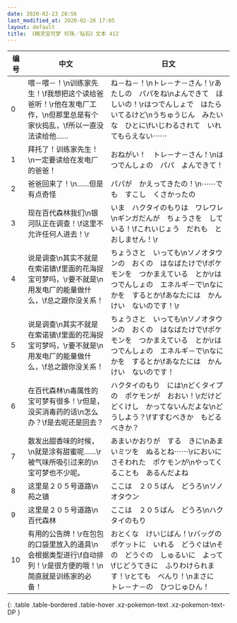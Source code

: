 ```yaml
---
date: 2020-02-23 20:56
last_modified_at: 2020-02-28 17:05
layout: default
title: 《精灵宝可梦 珍珠／钻石》文本 412
---
```

| 编号 | 中文 | 日文 |
| ---- | ---- | ---- |
| 0 | 喂－喂－！\n训练家先生！\f我想把这个读给爸爸听！\r他在发电厂工作，\n但那里总是有个家伙捣乱，\f所以一直没法读给他…… | ね－ね－！\nトレ－ナ－さん！\rあたしの　パパをね\nよんできて　ほしいの！\rはつでんしょで　はたらいてるけど\nうちゅうじん　みたいな　ひとに\fいじわるされて　いれてもらえない⋯⋯ |
| 1 | 拜托了！训练家先生！\n一定要读给在发电厂的爸爸！ | おねがい！　トレ－ナ－さん！\nはつでんしょの　パパ　よんできて！ |
| 2 | 爸爸回来了！\n……但是有点奇怪 | パパが　かえってきたの！\n⋯⋯でも　すこし　くさかったの |
| 3 | 现在百代森林我们\n银河队正在调查！\f这里不允许任何人进去！\r | いま　ハクタイのもりは　ワレワレ\nギンガだんが　ちょうさを　している！\fこれいじょう　だれも　とおしません！\r |
| 4 | 说是调查\n其实不就是在索诺镇\f里面的花海捉宝可梦吗，\r要不就是\n用发电厂的能量做什么，\f总之跟你没关系！ | ちょうさと　いっても\nソノオタウンの　おくの　はなばたけで\fポケモンを　つかまえている　とか\rはつでんしょの　エネルギ－で\nなにかを　するとか\fあなたには　かんけい　ないのです！\r |
| 5 | 说是调查\n其实不就是在索诺镇\f里面的花海捉宝可梦吗，\r要不就是\n用发电厂的能量做什么，\f总之跟你没关系！ | ちょうさと　いっても\nソノオタウンの　おくの　はなばたけで\fポケモンを　つかまえている　とか\rはつでんしょの　エネルギ－で\nなにかを　するとか\fあなたには　かんけい　ないのです！ |
| 6 | 在百代森林\n毒属性的宝可梦有很多！\r但是，没买消毒药的话\n怎么办？\f是去呢还是回去？ | ハクタイのもり　には\nどくタイプの　ポケモンが　おおい！\rだけど　どくけし　かってないんだよな\nどうしよう？\fすすむべきか　もどるべきか？ |
| 7 | 散发出甜香味的时候，\n就是涂有甜蜜呢……\r被气味所吸引过来的\n宝可梦也不少呢。 | あまいかおりが　する　きに\nあまいミツを　ぬるとね⋯⋯\rにおいに　さそわれた　ポケモンが\nやってくることも　あるんだよね |
| 8 | 这里是２０５号道路\n苑之镇 | ここは　２０５ばん　どうろ\nソノオタウン |
| 9 | 这里是２０５号道路\n百代森林 | ここは　２０５ばん　どうろ\nハクタイのもり |
| 10 | 有用的公告牌！\r在包包的口袋里放入的道具\n会根据类型进行\f自动排列！\r是很方便的哦！\n简直就是训练家的必备！ | おとくな　けいじばん！\rバッグの　ポケットに　いれる　どうぐは\nその　どうぐの　しゅるいに　よって\fじどうてきに　ふりわけられます！\rとても　べんり！\nまさに　トレ－ナ－の　ひつじゅひん！ |
{: .table .table-bordered .table-hover .xz-pokemon-text .xz-pokemon-text-DP }